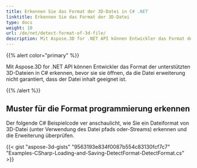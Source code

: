 ```yaml
---
title: Erkennen Sie das Format der 3D-Datei in C# .NET
linktitle: Erkennen Sie das Format der 3D-Datei
type: docs
weight: 10
url: /de/net/detect-format-of-3d-file/
description: Mit Aspose.3D for .NET API können Entwickler das Format der unterstützten 3D-Dateien in C# erkennen, bevor sie sie öffnen, da die Datei erweiterung nicht garantiert, dass der Datei inhalt geeignet ist.
---
```

{{% alert color="primary" %}} 

Mit Aspose.3D for .NET API können Entwickler das Format der unterstützten 3D-Dateien in C# erkennen, bevor sie sie öffnen, da die Datei erweiterung nicht garantiert, dass der Datei inhalt geeignet ist.

{{% /alert %}} 
##  **Muster für die Format programmierung erkennen**
Der folgende C# Beispielcode ver anschaulicht, wie Sie ein Dateiformat von 3D-Datei (unter Verwendung des Datei pfads oder-Streams) erkennen und die Erweiterung überprüfen.

{{< gist "aspose-3d-gists" "9563193e834f0087b554c83130fcf7c7" "Examples-CSharp-Loading-and-Saving-DetectFormat-DetectFormat.cs" >}}
